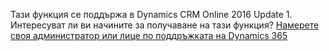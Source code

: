 Тази функция се поддържа в Dynamics CRM Online 2016 Update 1. Интересуват ли ви начините за получаване на тази функция? [Намерете своя администратор или лице по поддръжката на Dynamics 365](../basics/find-administrator-support.md)
